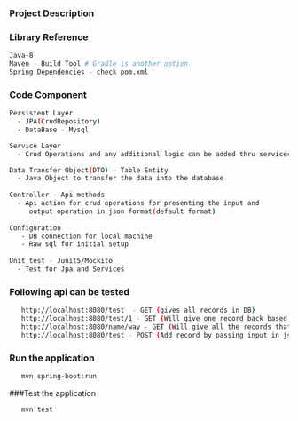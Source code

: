 ### Project Description

### Library Reference
```sh
Java-8
Maven - Build Tool # Gradle is another option
Spring Dependencies - check pom.xml
```

### Code Component
```sh
Persistent Layer
  - JPA(CrudRepository)
  - DataBase - Mysql

Service Layer
  - Crud Operations and any additional logic can be added thru services

Data Transfer Object(DTO) - Table Entity
  - Java Object to transfer the data into the database
  
Controller - Api methods
  - Api action for crud operations for presenting the input and 
     output operation in json format(default format)
     
Configuration
   - DB connection for local machine
   - Raw sql for initial setup
        
Unit test - Junit5/Mockito
  - Test for Jpa and Services

```
### Following api can be tested
```sh
   http://localhost:8080/test  - GET (gives all records in DB)
   http://localhost:8080/test/1 - GET (Will give one record back based on id)
   http://localhost:8080/name/way - GET (Will give all the records that matches the search with name starting with "way")
   http://localhost:8080/test - POST (Add record by passing input in json format)
```

### Run the application
```sh
   mvn spring-boot:run
```
###Test the application
```sh
   mvn test
```


